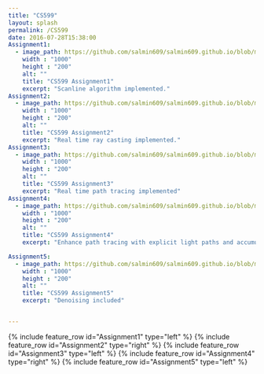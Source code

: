 ```yaml
---
title: "CS599"
layout: splash
permalink: /CS599
date: 2016-07-28T15:38:00
Assignment1:
  - image_path: https://github.com/salmin609/salmin609.github.io/blob/master/images/399_1.png?raw=true
    width : "1000"
    height : "200"
    alt: ""
    title: "CS599 Assignment1"
    excerpt: "Scanline algorithm implemented."
Assignment2:
  - image_path: https://github.com/salmin609/salmin609.github.io/blob/master/images/399_2.png?raw=true
    width : "1000"
    height : "200"
    alt: ""
    title: "CS599 Assignment2"
    excerpt: "Real time ray casting implemented."
Assignment3:
  - image_path: https://github.com/salmin609/salmin609.github.io/blob/master/images/399_3.png?raw=true
    width : "1000"
    height : "200"
    alt: ""
    title: "CS599 Assignment3"
    excerpt: "Real time path tracing implemented"
Assignment4:
  - image_path: https://github.com/salmin609/salmin609.github.io/blob/master/images/399_4.png?raw=true
    width : "1000"
    height : "200"
    alt: ""
    title: "CS599 Assignment4"
    excerpt: "Enhance path tracing with explicit light paths and accumulation tracking methods"

Assignment5:
  - image_path: https://github.com/salmin609/salmin609.github.io/blob/master/images/399_5.png?raw=true
    width : "1000"
    height : "200"
    alt: ""
    title: "CS599 Assignment5"
    excerpt: "Denoising included"


---
```


{% include feature_row id="Assignment1" type="left" %}
{% include feature_row id="Assignment2" type="right" %}
{% include feature_row id="Assignment3" type="left" %}
{% include feature_row id="Assignment4" type="right" %}
{% include feature_row id="Assignment5" type="left" %}